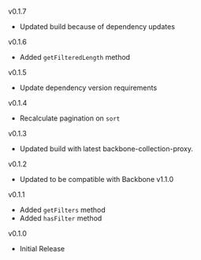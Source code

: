 v0.1.7

* Updated build because of dependency updates

v0.1.6

* Added `getFilteredLength` method

v0.1.5

* Update dependency version requirements

v0.1.4

* Recalculate pagination on `sort`

v0.1.3

* Updated build with latest backbone-collection-proxy.

v0.1.2

* Updated to be compatible with Backbone v1.1.0

v0.1.1

* Added `getFilters` method
* Added `hasFilter` method

v0.1.0

* Initial Release

